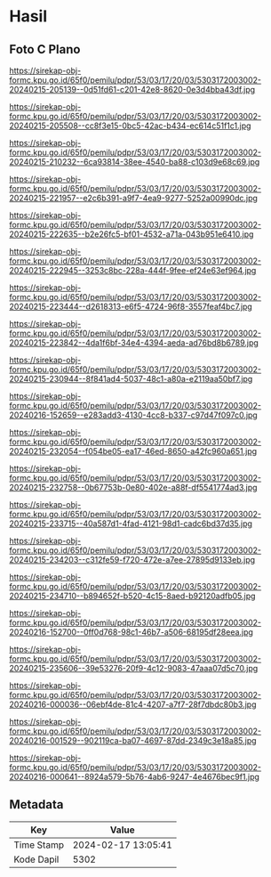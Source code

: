 # Hasil

## Foto C Plano

https://sirekap-obj-formc.kpu.go.id/65f0/pemilu/pdpr/53/03/17/20/03/5303172003002-20240215-205139--0d51fd61-c201-42e8-8620-0e3d4bba43df.jpg

https://sirekap-obj-formc.kpu.go.id/65f0/pemilu/pdpr/53/03/17/20/03/5303172003002-20240215-205508--cc8f3e15-0bc5-42ac-b434-ec614c51f1c1.jpg

https://sirekap-obj-formc.kpu.go.id/65f0/pemilu/pdpr/53/03/17/20/03/5303172003002-20240215-210232--6ca93814-38ee-4540-ba88-c103d9e68c69.jpg

https://sirekap-obj-formc.kpu.go.id/65f0/pemilu/pdpr/53/03/17/20/03/5303172003002-20240215-221957--e2c6b391-a9f7-4ea9-9277-5252a00990dc.jpg

https://sirekap-obj-formc.kpu.go.id/65f0/pemilu/pdpr/53/03/17/20/03/5303172003002-20240215-222635--b2e26fc5-bf01-4532-a71a-043b951e6410.jpg

https://sirekap-obj-formc.kpu.go.id/65f0/pemilu/pdpr/53/03/17/20/03/5303172003002-20240215-222945--3253c8bc-228a-444f-9fee-ef24e63ef964.jpg

https://sirekap-obj-formc.kpu.go.id/65f0/pemilu/pdpr/53/03/17/20/03/5303172003002-20240215-223444--d2618313-e6f5-4724-96f8-3557feaf4bc7.jpg

https://sirekap-obj-formc.kpu.go.id/65f0/pemilu/pdpr/53/03/17/20/03/5303172003002-20240215-223842--4da1f6bf-34e4-4394-aeda-ad76bd8b6789.jpg

https://sirekap-obj-formc.kpu.go.id/65f0/pemilu/pdpr/53/03/17/20/03/5303172003002-20240215-230944--8f841ad4-5037-48c1-a80a-e2119aa50bf7.jpg

https://sirekap-obj-formc.kpu.go.id/65f0/pemilu/pdpr/53/03/17/20/03/5303172003002-20240216-152659--e283add3-4130-4cc8-b337-c97d47f097c0.jpg

https://sirekap-obj-formc.kpu.go.id/65f0/pemilu/pdpr/53/03/17/20/03/5303172003002-20240215-232054--f054be05-ea17-46ed-8650-a42fc960a651.jpg

https://sirekap-obj-formc.kpu.go.id/65f0/pemilu/pdpr/53/03/17/20/03/5303172003002-20240215-232758--0b67753b-0e80-402e-a88f-df5541774ad3.jpg

https://sirekap-obj-formc.kpu.go.id/65f0/pemilu/pdpr/53/03/17/20/03/5303172003002-20240215-233715--40a587d1-4fad-4121-98d1-cadc6bd37d35.jpg

https://sirekap-obj-formc.kpu.go.id/65f0/pemilu/pdpr/53/03/17/20/03/5303172003002-20240215-234203--c312fe59-f720-472e-a7ee-27895d9133eb.jpg

https://sirekap-obj-formc.kpu.go.id/65f0/pemilu/pdpr/53/03/17/20/03/5303172003002-20240215-234710--b894652f-b520-4c15-8aed-b92120adfb05.jpg

https://sirekap-obj-formc.kpu.go.id/65f0/pemilu/pdpr/53/03/17/20/03/5303172003002-20240216-152700--0ff0d768-98c1-46b7-a506-68195df28eea.jpg

https://sirekap-obj-formc.kpu.go.id/65f0/pemilu/pdpr/53/03/17/20/03/5303172003002-20240215-235606--39e53276-20f9-4c12-9083-47aaa07d5c70.jpg

https://sirekap-obj-formc.kpu.go.id/65f0/pemilu/pdpr/53/03/17/20/03/5303172003002-20240216-000036--06ebf4de-81c4-4207-a7f7-28f7dbdc80b3.jpg

https://sirekap-obj-formc.kpu.go.id/65f0/pemilu/pdpr/53/03/17/20/03/5303172003002-20240216-001529--902119ca-ba07-4697-87dd-2349c3e18a85.jpg

https://sirekap-obj-formc.kpu.go.id/65f0/pemilu/pdpr/53/03/17/20/03/5303172003002-20240216-000641--8924a579-5b76-4ab6-9247-4e4676bec9f1.jpg


## Metadata

| Key        | Value               |
| ---------- | ------------------- |
| Time Stamp | 2024-02-17 13:05:41 |
| Kode Dapil | 5302                |



